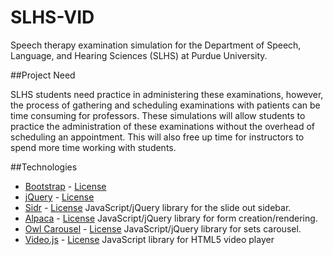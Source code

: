 SLHS-VID
=========

Speech therapy examination simulation for the Department of Speech, Language, and Hearing Sciences (SLHS) at Purdue University.

##Project Need

SLHS students need practice in administering these examinations, however, the process of gathering and scheduling examinations with patients can be time consuming for professors. These simulations will allow students to practice the administration of these examinations without the overhead of scheduling an appointment. This will also free up time for instructors to spend more time working with students.

##Technologies

* [Bootstrap](http://getbootstrap.com/) - [License](https://github.com/twbs/bootstrap/blob/master/LICENSE)
* [jQuery](http://jquery.com/) - [License](https://jquery.org/license/)
* [Sidr](http://www.berriart.com/sidr/) - [License](https://github.com/artberri/sidr/blob/master/LICENSE-MIT) JavaScript/jQuery library for the slide out sidebar.
* [Alpaca](http://www.alpacajs.org/) - [License](https://github.com/gitana/alpaca/blob/master/license.txt) JavaScript/jQuery library for form creation/rendering.
* [Owl Carousel](http://owlgraphic.com/owlcarousel/) - [License](https://github.com/OwlFonk/OwlCarousel/blob/master/LICENSE) JavaScript/jQuery library for sets carousel.
* [Video.js](http://www.videojs.com/) - [License](https://github.com/videojs/video.js/blob/master/LICENSE) JavaScript library for HTML5 video player

